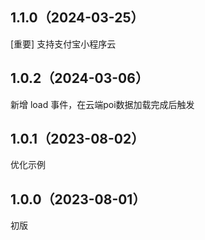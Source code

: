 ## 1.1.0（2024-03-25）
[重要] 支持支付宝小程序云
## 1.0.2（2024-03-06）
新增 load 事件，在云端poi数据加载完成后触发
## 1.0.1（2023-08-02）
优化示例
## 1.0.0（2023-08-01）
初版
